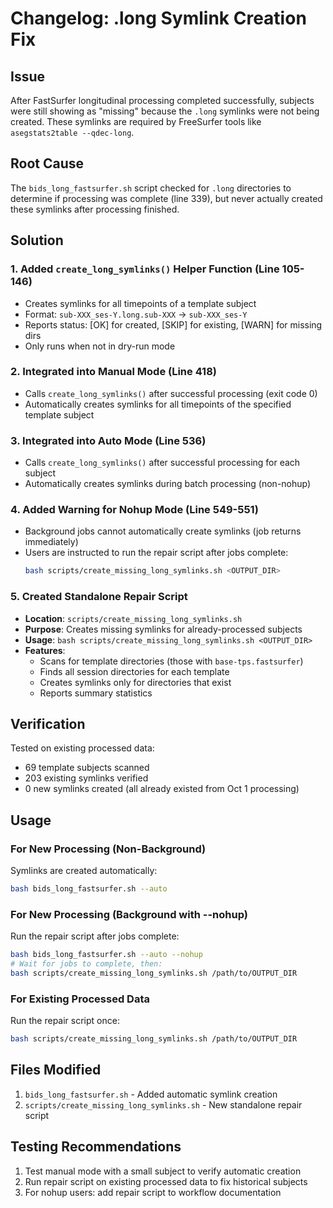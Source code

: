 # Changelog: .long Symlink Creation Fix

## Issue
After FastSurfer longitudinal processing completed successfully, subjects were still showing as "missing" because the `.long` symlinks were not being created. These symlinks are required by FreeSurfer tools like `asegstats2table --qdec-long`.

## Root Cause
The `bids_long_fastsurfer.sh` script checked for `.long` directories to determine if processing was complete (line 339), but never actually created these symlinks after processing finished.

## Solution

### 1. Added `create_long_symlinks()` Helper Function (Line 105-146)
- Creates symlinks for all timepoints of a template subject
- Format: `sub-XXX_ses-Y.long.sub-XXX` → `sub-XXX_ses-Y`
- Reports status: [OK] for created, [SKIP] for existing, [WARN] for missing dirs
- Only runs when not in dry-run mode

### 2. Integrated into Manual Mode (Line 418)
- Calls `create_long_symlinks()` after successful processing (exit code 0)
- Automatically creates symlinks for all timepoints of the specified template subject

### 3. Integrated into Auto Mode (Line 536)
- Calls `create_long_symlinks()` after successful processing for each subject
- Automatically creates symlinks during batch processing (non-nohup)

### 4. Added Warning for Nohup Mode (Line 549-551)
- Background jobs cannot automatically create symlinks (job returns immediately)
- Users are instructed to run the repair script after jobs complete:
  ```bash
  bash scripts/create_missing_long_symlinks.sh <OUTPUT_DIR>
  ```

### 5. Created Standalone Repair Script
- **Location**: `scripts/create_missing_long_symlinks.sh`
- **Purpose**: Creates missing symlinks for already-processed subjects
- **Usage**: `bash scripts/create_missing_long_symlinks.sh <OUTPUT_DIR>`
- **Features**:
  - Scans for template directories (those with `base-tps.fastsurfer`)
  - Finds all session directories for each template
  - Creates symlinks only for directories that exist
  - Reports summary statistics

## Verification
Tested on existing processed data:
- 69 template subjects scanned
- 203 existing symlinks verified
- 0 new symlinks created (all already existed from Oct 1 processing)

## Usage

### For New Processing (Non-Background)
Symlinks are created automatically:
```bash
bash bids_long_fastsurfer.sh --auto
```

### For New Processing (Background with --nohup)
Run the repair script after jobs complete:
```bash
bash bids_long_fastsurfer.sh --auto --nohup
# Wait for jobs to complete, then:
bash scripts/create_missing_long_symlinks.sh /path/to/OUTPUT_DIR
```

### For Existing Processed Data
Run the repair script once:
```bash
bash scripts/create_missing_long_symlinks.sh /path/to/OUTPUT_DIR
```

## Files Modified
1. `bids_long_fastsurfer.sh` - Added automatic symlink creation
2. `scripts/create_missing_long_symlinks.sh` - New standalone repair script

## Testing Recommendations
1. Test manual mode with a small subject to verify automatic creation
2. Run repair script on existing processed data to fix historical subjects
3. For nohup users: add repair script to workflow documentation
